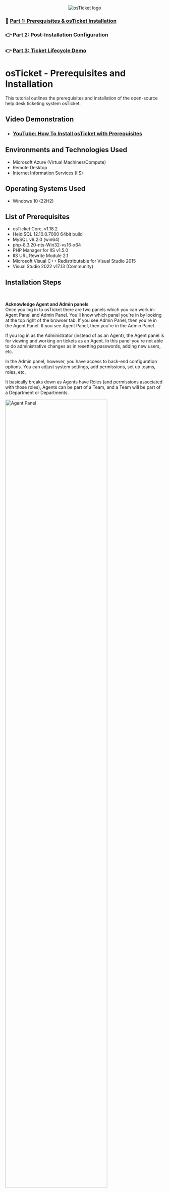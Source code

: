 <p align="center">
<img src="https://i.imgur.com/Clzj7Xs.png" alt="osTicket logo"/>
</p>

### 📍 [Part 1: Prerequisites & osTicket Installation](https://github.com/derickayala25/osticket-prereqs)
### 👉 Part 2: Post-Installation Configuration
### 👉 [Part 3: Ticket Lifecycle Demo](https://github.com/derickayala25/ticket-lifecycle)

<h1>osTicket - Prerequisites and Installation</h1>
This tutorial outlines the prerequisites and installation of the open-source help desk ticketing system osTicket.<br />


<h2>Video Demonstration</h2>

- ### [YouTube: How To Install osTicket with Prerequisites](https://www.youtube.com/watch?v=o-YBDTqX_ZU)

<h2>Environments and Technologies Used</h2>

- Microsoft Azure (Virtual Machines/Compute)
- Remote Desktop
- Internet Information Services (IIS)

<h2>Operating Systems Used </h2>

- Windows 10 (22H2)

<h2>List of Prerequisites</h2>

- osTicket Core, v1.18.2
- HeidiSQL 12.10.0.7000 64bit build
- MySQL v9.2.0 (win64)
- php-8.3.20-nts-Win32-vs16-x64
- PHP Manager for IIS v1.5.0
- IIS URL Rewrite Module 2.1 
- Microsoft Visual C++ Redistributable for Visual Studio 2015
- Visual Studio 2022 v17.13 (Community)

<h2>Installation Steps</h2>

<br/>

<b>Acknowledge Agent and Admin panels</b><br/>
Once you log in to osTicket there are two panels which you can work in: Agent Panel and Admin Panel. You'll know which panel you're in by looking at the top right of the browser tab.
If you see Admin Panel, then you're in the Agent Panel. If you see Agent Panel, then you're in the Admin Panel.</br>

If you log in as the Administrator (instead of as an Agent), the Agent panel is for viewing and working on tickets as an Agent. In this panel you're not able to do administrative changes as in resetting passwords, adding new users, etc.

In the Admin panel, however, you have access to back-end configuration options. You can adjust system settings, add permissions, set up teams, roles, etc.

It basically breaks down as Agents have Roles (and permissions associated with those roles), Agents can be part of a Team, and a Team will be 
part of a Department or Departments.

<p>
<img src="https://github.com/user-attachments/assets/1d8f20ca-8fa4-4d8f-81da-4f3903331035" height="80%" width="80%" alt="Agent Panel"/>
</p>

<p>
<img src="https://github.com/user-attachments/assets/b09f55c9-ca4e-4f3f-9417-52bddcdd99ca" height="80%" width="80%" alt="Admin Panel"/>
</p><br/>


<b>Default Roles in osTicket</b></br>
The default Roles that come with osTicket are <b>View only</b>, <b>Limited Access</b>, <b>Expanded Access</b>, and <b>All Access</b>. You can find these roles with their assigned permissions by going to the <b>Admin Panel</b>, clicking on the <b>Agents</b> tab and clicking on <b>Roles</b>. You can also create new roles with their own custom permissions. 

<p>
<img src="https://github.com/user-attachments/assets/ef9863f4-83d2-4bbc-a9ea-5c76b1cbd208" height="80%" width="80%" alt="Default Roles"/>
</p><br/>


<b>Default Departments in osTicket</b></br>
Default <b>Parent</b> departments that appear in osTicket are <b>Top Level Department</b>, <b>Maintenance</b>, and <b>Support</b>. You can give the same level of access to the whole <b>Department</b> or give each individual <b>Agent</b> different access permissions. If you choose <b>Top Level Department</b> as the <b>Parent</b> Department, then the new <b>Department</b> you create will be itself become a <b>Parent</b> Department.

<p>
<img src="https://github.com/user-attachments/assets/5a6c3b14-a787-4702-a786-30b656134ccf" height="80%" width="80%" alt="Default Roles"/>
</p><br/>

<b>Adding a new Department</b></br>
Let's create a new Department called <b>SysAdmins</b>. We'll have the <b>Top Level Department</b> as it's <b>Parent</b> and we'll leave the rest of the default settings as is.
1. In the <b>Admin Panel</b>, navigate to <b>Agents</b> > <b>Departments</b>.
2. Click on `(+) Add New Department`
3. Type <b>SysAdmins</b> in the <b>Name:</b> box
4. Click the `Create Dept` button at the bottom

<p>
<img src="https://github.com/user-attachments/assets/541f2c7e-645e-4e96-88d3-8559ae963d10" height="80%" width="80%" alt="Default Roles"/>
</p><br/>


<b>Default Teams in osTicket</b></br>
Teams allow you to pull Agents from different Departments and organize them to handle a specific issue.

The default Team in osTicket is <b>Level 1 Support</b>. You can select a <b>Team</b> Lead and individual <b>Agent</b> members.

<p>
<img src="https://github.com/user-attachments/assets/899d6407-9273-481f-ac4b-7477f7afe832" height="80%" width="80%" alt="Default Roles"/>
</p><br/>


<b>Adding a new Team</b></br>
We'll create a new team called <b>Online Banking</b>.
1. In the <b>Admin Panel</b>, navigate to <b>Agents</b> > <b>Teams</b>
2. Click on `(+) Add New Team`
3. Type <b>Online Banking</b> in the <b>Name:</b> box
4. Click the `Create Team` button at the bottom

<p>
<img src="https://github.com/user-attachments/assets/67d31570-1870-4a35-95c0-20d0695ab236" height="80%" width="80%" alt="Default Roles"/>
</p><br/>


<b>Allowing end users to create tickets</b></br>
osTicket, by default, allows any end user to create tickets. However, if we want to make changes to those permissions, we can follow these steps:
1. In the <b>Admin Panel</b>, go to <b>Settings</b> > <b>Users</b>
2. In the <b>Authentication Settings</b> area, make any desired updates.

<p>
<img src="https://github.com/user-attachments/assets/1ca59603-d4e1-48af-acf0-8e39e3df6694" height="80%" width="80%" alt="Default Roles"/>
</p><br/>


<b>Configuring Agents</b></br>
Next, we'll configure Agents. These are the actual workers/employees.
1. In the <b>Admin Panel</b>, go to <b>Agents</b>
2. Click on `(+) Add New Agent`
3. Once there, required fields are <b>First</b> and <b>Last Name</b>, <b>Email Address</b>, <b>Username</b>, <b>Primary Department</b> and <b>Role</b> (in the <b>Access</b> tab).
4. You can also set a password and assign a team, but it's not required.
5. For this example, the agent will be Jane Doe and she's part of the <b>SysAdmins</b> department. Her role has <b>Expanded Access</b> and she's also part of the <b>Online Banking</b> team.
6. Once done, click the `Create` button at the bottom

<p>
<img src="https://github.com/user-attachments/assets/12b0d4ab-d821-4981-a76f-3030f7ee4e17" height="80%" width="80%" alt="Default Roles"/>
</p><br/>


<b>Configuring End Users</b></br>
Next, we'll configure an end user. These are the people requesting the services, the customers.
1. In the <b>Agent Panel</b>, go to <b>Users</b> > <b>Add Users</b>
2. Required fields are <b>Email Address</b> and <b>Full Name</b>. This user will be Karen at karen@enduser.com.
3. Click on the `Add User` button

<p>
<img src="https://github.com/user-attachments/assets/ce47116b-d8e2-4086-a357-26f0ff38728f" height="80%" width="80%" alt="Default Roles"/>
</p><br/>

<b>Configuring Service Level Agreements</b></br>
Now, we'll configure some Service Level Agreements (SLA). This is a formal contract between a service provider and a customer 
that defines the expected level of service, including specific metrics, responsibilities, and remedies if service levels are not met. 
The osTicket Default SLA has an 18 hour grace period. However, you can add new SLAs. To do this:
1. Go to the <b>Admin Panel</b> > <b>Manage</b> > <b>SLA</b> > <b>Add New SLA Plan</b>.
2. We'll <b>Name</b> the first SLA Sev-A, give it a <b>Grace Period</b> of 1 hour and put it under a 24/7 <b>Schedule</b>.
3. Click on the `Add Plan` button.
4. The second one we'll <b>Name</b> Sev-B. This one will have a <b>Grace Period</b> of 4 hours and will also have a 24/7 <b>Schedule</b>.
5. The third one we'll <b>Name</b> Sev-C and give it an 8 hour <b>Grace Period</b> and a Business Hours <b>Schedule</b>.

<p>
<img src="https://github.com/user-attachments/assets/971f929a-1f37-4026-88b5-b188215fedf1" height="80%" width="80%" alt="Default Roles"/>
</p><br/>


<b>Configuring Help Topics</b></br>
Next, we'll configure Help Topics. Help Topics guide what information is gathered from Users and how tickets are routed or assigned. 
You can assign a specific department to handle a topic, add SLAs, etc. osTicket already has five <b>Parent Topics</b> built in.
For this example, we'll add five Help Topics and associate each with a Parent Topic. To do this:
1. Go to the <b>Admin Panel</b> > <b>Manage</b> > <b>Help Topics</b> > <b>Add New Help Topic</b>.
2. We'll name the first <b>Topic</b> <em>Business Critical Outage</em> and assign it's <b>Parent Topic</b> as <em>Report a Problem</em>.
3. Click on the `Add Topic` button.
4. The second <b>Topic</b> will be <em>Personal Computer Issues</em> and the <b>Parent Topic</b> will also be <em>Report a Problem</em>.
5. The third <b>Topic</b> will be <em>Equipment Request</em> with <b>Parent Topic</b> <em>General Inquiry</em>.
6. The fourth <b>Topic</b> will be <em>Password Reset</em> and we'll assign it to <em>Report a Problem/Access Issue</em>.
7. The last <b>Topic</b> that we'll add is <em>Other</em> and we'll assign it to <em>General Inquiry</em>.
8. Please note that when you add a topic, the topic itself (along with it's <b>Parent Topic</b>) will become available as a <b>Parent Topic</b> when you're ready to add the next topic.

<p>
<img src="https://github.com/user-attachments/assets/ee4bb690-8a6b-4502-85c1-261ab5815cb3" height="80%" width="80%" alt="Default Roles"/>
</p><br/>






<p align="center">
  <a href="https://github.com/drewmarsh/osTicket-post-install-configuration">
    <img src="/images/osticket-banner.png" width="598" alt="Banner">
  </a>
</p>

<div align="center">

### 👉 [Part 1: Prerequisites & osTicket Installation](https://github.com/drewmarsh/osTicket-installation)
### 📍 Part 2: Post-Installation Configuration
### 👉 [Part 3: Ticket Lifecycle Demo](https://github.com/drewmarsh/osTicket-ticket-lifecycle-demo)

</div>

# 🧠 Technologies Used
- osTicket (Help Desk Ticketing System)
- System Administration
- Microsoft Azure (Cloud computing)
- Microsoft Remote Desktop
- Internet Information Services (IIS)

# ⚙️ Post-Installation Configuration

### 🗑️ Deleting "setup" folder

To get rid of the `⚠️ Please take a minute to delete setup directory (../setup/) for security reasons.` message:

1. Navigate to `C:\inetpub\wwwroot\osTicket`, right-click the `setup` folder and then click `Delete`

<img src="/images/delete-setup-folder.png" alt="Delete Setup Folder">

### 👑 Adding a New "Master Admin" role

Now that osTicket is successfully installed from scratch,  it is time to do some configuration and system administration work. To start this off, we will create a new Role in osTicket called "Master Admin". This will be the highest level administrator that has every single permission available to them. Roles are used to determine an Agent's permissions. Generally, most Agents will not have every single permission as the Master Admin does.

1. Open `http://localhost/osTicket/scp/logs.php` in a web browser, enter the correct credentials

2. Navigate to `Agents` > `📋 Roles` > `(+) Add New Role`

3. In the `📄 Definition` tab:
    - In the **Name:** field, enter the desired role. In this case, it is `Master Admin`
    - Optionally, add any desired details regarding the new role in the __*Internal Notes*__ field

4. In the `🔒 Permissions` tab, give all available permissions to the Master Admin:
    - ✅ `Assign — Ability to assign tickets to agents or teams`
    - ✅ `Close — Ability to close tickets`
    - ✅ `Create — Ability to open tickets on behalf of users`
    - ✅ `Delete — Ability to delete tickets`
    - ✅ `Edit — Ability to edit tickets`
    - ✅ `Edit Thread — Ability to edit thread items of other agents`
    - ✅ `Link — Ability to link tickets`
    - ✅ `Mark as Answered — Ability to mark a ticket as Answered/Unanswered`
    - ✅ `Merge — Ability to merge tickets`
    - ✅ `Post Reply — Ability to post a ticket reply`
    - ✅ `Refer — Ability to manage ticket referrals`
    - ✅ `Release — Ability to release ticket assignment`
    - ✅ `Transfer — Ability to transfer tickets between departments`

<img src="/images/add-master-admin.png" alt="Add Master Admin">

### 🖥️ Adding a New "System Administrators" Department

Each Agent is appointed a specific department which is determined by their assigned role within the helpdesk. For now, we'll just create a "System Administrators" department where the Master Admins will be designated. Various other settings such as email settings, service level agreements (SLAs), and managers can also be configured in the `Departments` tab.

1. Navigate to `Agents` > `🧑‍💻 Departments` > `(+) Add New Department`

2. In the **Name:** field, enter `System Administrators`

3. Scroll to the bottom of the page and click the orange `Create Dept` button

<img src="/images/add-sys-admin-department.png" alt="Add System Administrators Department">

### 🤝 Adding a New "Level II Support" Team

 Teams enable cross-departmental collaboration by aggregating skilled agents from various units. This structure facilitates the creation of specialized groups. For instance, you can develop a help topic related to a specific product and assign it to a team of agents with expertise in that product. In this demonstration, we'll create a "Level II Support Team" to illustrate this concept.

1. Navigate to `Agents` > `👨🏻👨🏾 Teams` > `(+) Add New Team`

2. In the **Name:** field, enter `Level II Support`

3. At the bottom of the page, click the orange `Create Team` button

<img src="/images/add-level2-support-department.png" alt="Add Level II Support Team">

### 🎟️ Allowing Non-registered Users to Create Tickets

Out-of-the-box installations of osTicket require users to be registered and logged-in before they can create tickets. Since this isn't always ideal, the setting regarding this functionality needs to be adjusted.

1. Navigate to `Settings` > `👥 Users` > Tick ✅ `Require registration and login to create tickets`

2. At the bottom of the page, click the orange `Save Changes` button

<img src="/images/adjust-ticket-permissions.png" alt="Adjust Ticket Permissions">

### 📝 Adding New Agents

Next, we'll proceed to create Agents. Agents  are the helpdesk staff responsible for resolving tickets. Each Agent is assigned a primary department and role for tickets within their designated area. Agents can be granted access to multiple departments, with potentially different roles in each. The Access, Permissions, and Teams tabs are used to adjust access levels, manage permissions, and assign teams for each staff member.

1. Navigate to `Agents` > `👤 Agents` > `(+) Add New Agent`

2. In the `Account` tab, fill out the **Name:**, **Email Address:**, and **Username:** fields for the particular Agent being added. Do the same for any desired settings in the `Access` and `Permissions` tabs as well

3. At the bottom of the page, click the orange `Create` button

4. Repeat these steps until as many Agents as desired have been added

> [!NOTE]
> While creating an administrator-level Agents (e.g. System Administrators, Managers), permit them expanded access to the Support department so that they are able to assign tickets to support-level employees.

<img src="/images/add-agents.png" alt="Add Agents">

<img src="/images/agents-list.png" alt="Agents List">

### 🔐 Setting Agent's Passwords
1. In the Admin panel of osTicket, navigate to `Agents` > `👤 Agents` > and then select that Agent that needs their password set
   
2. Under the **Authentication** section, click `🔄 Set Password`
   
3. Uncheck ◻️`Send the agent a password reset email`
   
4. In the `New Password` and `Confirm Password` fields, enter a matching secure password and then click the `Update` button
   
5. Verify that the ◻️`Require password change at next login` is unchecked

> [!NOTE]
> The steps above outline how an admin would manually set an Agent's password. However, the two boxes that were left unchecked are alternative methods for the Agent to set their own password instead.

<img src="/images/set-agent-password.png" alt="Set Agent Password">

### 📃 Adding Service Level Agreements (SLAs)

SLA (Service Level Agreement) Plans define the expected resolution time for specific ticket types. Each SLA incorporates a schedule and a grace period. For instance, in our example, the SEV-A (Severity A) SLA operates on a 24/7 schedule with a one-hour grace period. This structure ensures clear expectations for ticket resolution timeframes.

1. Navigate to `Manage` > `📚 SLA` > `(+) Add New SLA Plan`

2. Fill out the information in accordance to the SLA plan of choice

3. At the bottom of the page, click the orange `Add Plan` button

<img src="/images/add-SLAs.png" alt="Add SLAs">

### ❓ Adding Help Topics

Help Topics facilitate ticket categorization for users. For example, we can create a "Business Critical Outage" topic, which could be used for scenarios such as customers being unable to access mobile banking services. This categorization streamlines the ticket management process and prioritization.

1. Navigate to `Manage` > `❓ Help Topics` > `(+) Add New Help Topic`

2. In the **Topic:** field, enter the relevant information for the topic of choice

3. At the bottom of the page, click the orange `Add Topic` button

<img src="/images/add-help-topic.png" alt="Add Help Topic">

<br><div align="center">

### 👉 [Part 1: Prerequisites & osTicket Installation](https://github.com/drewmarsh/osTicket-installation)
### 📍 Part 2: Post-Installation Configuration
### 👉 [Part 3: Ticket Lifecycle Demo](https://github.com/drewmarsh/osTicket-ticket-lifecycle-demo)

</div>

